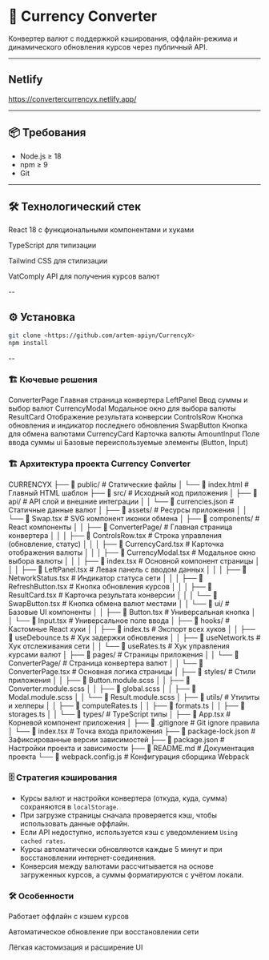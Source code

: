 # 💱 Currency Converter

Конвертер валют с поддержкой кэширования, оффлайн-режима и динамического обновления курсов через публичный API.

---

## Netlify

https://convertercurrencyx.netlify.app/

---

## 📦 Требования

- Node.js ≥ 18  
- npm ≥ 9  
- Git  

---

## 🛠 Технологический стек

React 18 с функциональными компонентами и хуками

TypeScript для типизации

Tailwind CSS для стилизации

VatComply API для получения курсов валют

--

## ⚙️ Установка

```bash
git clone <https://github.com/artem-apiyn/CurrencyX>
npm install
```

--

### 🏗 Кючевые решения

ConverterPage	Главная страница конвертера
LeftPanel	Ввод суммы и выбор валют
CurrencyModal	Модальное окно для выбора валюты
ResultCard	Отображение результата конверсии
ControlsRow	Кнопка обновления и индикатор последнего обновления
SwapButton	Кнопка для обмена валютами
CurrencyCard	Карточка валюты
AmountInput	Поле ввода суммы
ui	Базовые переиспользуемые элементы (Button, Input)

### 🏗 Архитектура проекта Currency Converter

CURRENCYX
├── 📂 public/ # Статические файлы
│ └── 📄 index.html # Главный HTML шаблон
├── 📂 src/ # Исходный код приложения
│ ├── 📂 api/ # API слой и внешние интеграции
│ │ └── 📄 currencies.json # Статичные данные валют
│ ├── 📂 assets/ # Ресурсы приложения
│ │ └── 📄 Swap.tsx # SVG компонент иконки обмена
│ ├── 📂 components/ # React компоненты
│ │ ├── 📂 ConverterPage/ # Главная страница конвертера
│ │ │ ├── 📄 ControlsRow.tsx # Строка управления (обновление, статус)
│ │ │ ├── 📄 CurrencyCard.tsx # Карточка отображения валюты
│ │ │ ├── 📄 CurrencyModal.tsx # Модальное окно выбора валюты
│ │ │ ├── 📄 index.tsx # Основной компонент страницы
│ │ │ ├── 📄 LeftPanel.tsx # Левая панель с вводом данных
│ │ │ ├── 📄 NetworkStatus.tsx # Индикатор статуса сети
│ │ │ ├── 📄 RefreshButton.tsx # Кнопка обновления курсов
│ │ │ ├── 📄 ResultCard.tsx # Карточка результата конверсии
│ │ │ └── 📄 SwapButton.tsx # Кнопка обмена валют местами
│ │ └── 📂 ui/ # Базовые UI компоненты
│ │ ├── 📄 Button.tsx # Универсальная кнопка
│ │ └── 📄 Input.tsx # Универсальное поле ввода
│ ├── 📂 hooks/ # Кастомные React хуки
│ │ ├── 📄 index.ts # Экспорт всех хуков
│ │ ├── 📄 useDebounce.ts # Хук задержки обновления
│ │ ├── 📄 useNetwork.ts # Хук отслеживания сети
│ │ └── 📄 useRates.ts # Хук управления курсами валют
│ ├── 📂 pages/ # Страницы приложения
│ │ └── 📂 ConverterPage/ # Страница конвертера валют
│ │ └── 📄 ConverterPage.tsx # Основная логика страницы
│ ├── 📂 styles/ # Стили приложения
│ │ ├── 📄 Button.module.scss
│ │ ├── 📄 Converter.module.scss
│ │ ├── 📄 global.scss
│ │ ├── 📄 Modal.module.scss
│ │ └── 📄 Result.module.scss
│ ├── 📂 utils/ # Утилиты и хелперы
│ │ ├── 📄 computeRates.ts
│ │ ├── 📄 formats.ts
│ │ ├── 📄 storages.ts
│ │ └── 📄 types/ # TypeScript типы
│ ├── 📄 App.tsx # Корневой компонент приложения
│ ├── 📄 .gitignore # Git ignore правила
│ └── 📄 index.tsx # Точка входа приложения
├── 📄 package-lock.json # Зафиксированные версии зависимостей
├── 📄 package.json # Настройки проекта и зависимости
├── 📄 README.md # Документация проекта
└── 📄 webpack.config.js # Конфигурация сборщика Webpack

### 🗄 Стратегия кэширования

- Курсы валют и настройки конвертера (откуда, куда, сумма) сохраняются в `localStorage`.  
- При загрузке страницы сначала проверяется кэш, чтобы использовать данные оффлайн.  
- Если API недоступно, используется кэш с уведомлением `Using cached rates`.  
- Курсы автоматически обновляются каждые 5 минут и при восстановлении интернет-соединения.  
- Конверсия между валютами рассчитывается на основе загруженных курсов, а суммы форматируются с учётом локали.  

### 🛠 Особенности

Работает оффлайн с кэшем курсов

Автоматическое обновление при восстановлении сети

Лёгкая кастомизация и расширение UI